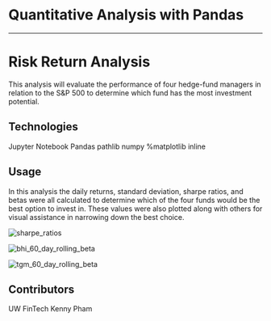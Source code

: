# Quantitative Analysis with Pandas
---
# Risk Return Analysis

This analysis will evaluate the performance of four hedge-fund managers in relation to the S&P 500 to determine which fund has the most investment potential.

## Technologies

Jupyter Notebook
Pandas 
pathlib 
numpy 
%matplotlib inline

## Usage

In this analysis the daily returns, standard deviation, sharpe ratios, and betas were all calculated to determine which of the four funds would be the best option to invest in. These values were also plotted along with others for visual assistance in narrowing down the best choice.

![sharpe_ratios](https://user-images.githubusercontent.com/61864923/186592818-a12b0c15-1008-489a-a5d1-9b0e4f1d064e.jpg)

![bhi_60_day_rolling_beta](https://user-images.githubusercontent.com/61864923/186592837-0b0be9d4-8150-4d14-b317-50cb021b1302.jpg)

![tgm_60_day_rolling_beta](https://user-images.githubusercontent.com/61864923/186592843-2e31e4ee-bca5-4758-9281-2b4f735c0459.jpg)

## Contributors

UW FinTech
Kenny Pham

